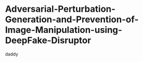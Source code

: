 # Adversarial-Perturbation-Generation-and-Prevention-of-Image-Manipulation-using-DeepFake-Disruptor

daddy
